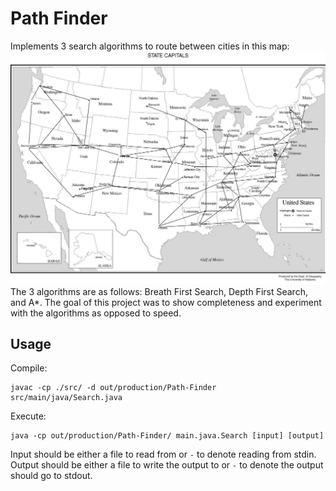 # Path Finder
Implements 3 search algorithms to route between cities in this map:
![A map of the cities, found in ./data/](./data/Map.png)
The 3 algorithms are as follows: Breath First Search, Depth First Search, and A*.
The goal of this project was to show completeness and experiment with the algorithms as
opposed to speed.

## Usage
Compile:
```
javac -cp ./src/ -d out/production/Path-Finder src/main/java/Search.java
```
Execute:
```
java -cp out/production/Path-Finder/ main.java.Search [input] [output]
```
Input should be either a file to read from or `-` to denote reading from stdin.
Output should be either a file to write the output to or `-` to denote the output
should go to stdout.